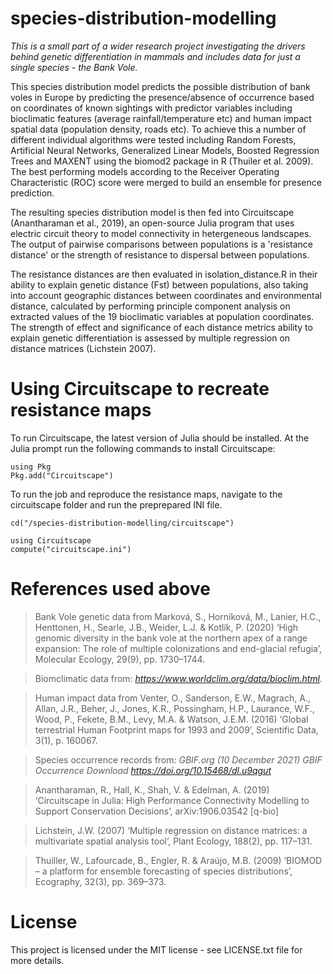 # species-distribution-modelling
*This is a small part of a wider research project investigating the drivers behind genetic differentiation in mammals and includes data for just a single species - the Bank Vole.*

This species distribution model predicts the possible distribution of bank voles in Europe by predicting the presence/absence of occurrence based on coordinates of known sightings with predictor variables including bioclimatic features (average rainfall/temperature etc) and human impact spatial data (population density, roads etc). To achieve this a number of different individual algorithms were tested including Random Forests, Artificial Neural Networks, Generalized Linear Models, Boosted Regression Trees and MAXENT using the biomod2 package in R (Thuiler et al. 2009). The best performing models according to the Receiver Operating Characteristic (ROC) score were merged to build an ensemble for presence prediction.

The resulting species distribution model is then fed into Circuitscape (Anantharaman et al., 2019), an open-source Julia program that uses electric circuit theory to model connectivity in hetergeneous landscapes. The output of pairwise comparisons between populations is a 'resistance distance' or the strength of resistance to dispersal between populations. 

The resistance distances are then evaluated in isolation_distance.R in their ability to explain genetic distance (Fst) between populations, also taking into account geographic distances between coordinates and environmental distance, calculated by performing principle component analysis on extracted values of the 19 bioclimatic variables at population coordinates. The strength of effect and significance of each distance metrics ability to explain genetic differentiation is assessed by multiple regression on distance matrices (Lichstein 2007).

# Using Circuitscape to recreate resistance maps

To run Circuitscape, the latest version of Julia should be installed. At the Julia prompt run the following commands to install Circuitscape:

    using Pkg
    Pkg.add("Circuitscape")

To run the job and reproduce the resistance maps, navigate to the circuitscape folder and run the preprepared INI file.

    cd("/species-distribution-modelling/circuitscape")

    using Circuitscape
    compute("circuitscape.ini")

# References used above

> Bank Vole genetic data from Marková, S., Horníková, M., Lanier, H.C., Henttonen, H., Searle, J.B., Weider, L.J. & Kotlík, P. (2020) ‘High genomic diversity in the bank vole at the northern apex of a range expansion: The role of multiple colonizations and end-glacial refugia’, Molecular Ecology, 29(9), pp. 1730–1744.

> Biomclimatic data from: *https://www.worldclim.org/data/bioclim.html.*

> Human impact data from Venter, O., Sanderson, E.W., Magrach, A., Allan, J.R., Beher, J., Jones, K.R., Possingham, H.P., Laurance, W.F., Wood, P., Fekete, B.M., Levy, M.A. & Watson, J.E.M. (2016) ‘Global terrestrial Human Footprint maps for 1993 and 2009’, Scientific Data, 3(1), p. 160067.

> Species occurrence records from: *GBIF.org (10 December 2021) GBIF Occurrence Download https://doi.org/10.15468/dl.u9qgut*

> Anantharaman, R., Hall, K., Shah, V. & Edelman, A. (2019) ‘Circuitscape in Julia: High Performance Connectivity Modelling to Support Conservation Decisions’, arXiv:1906.03542 [q-bio]

> Lichstein, J.W. (2007) ‘Multiple regression on distance matrices: a multivariate spatial analysis tool’, Plant Ecology, 188(2), pp. 117–131.

> Thuiller, W., Lafourcade, B., Engler, R. & Araújo, M.B. (2009) ‘BIOMOD – a platform for ensemble forecasting of species distributions’, Ecography, 32(3), pp. 369–373.



# License

This project is licensed under the MIT license - see LICENSE.txt file for more details.
